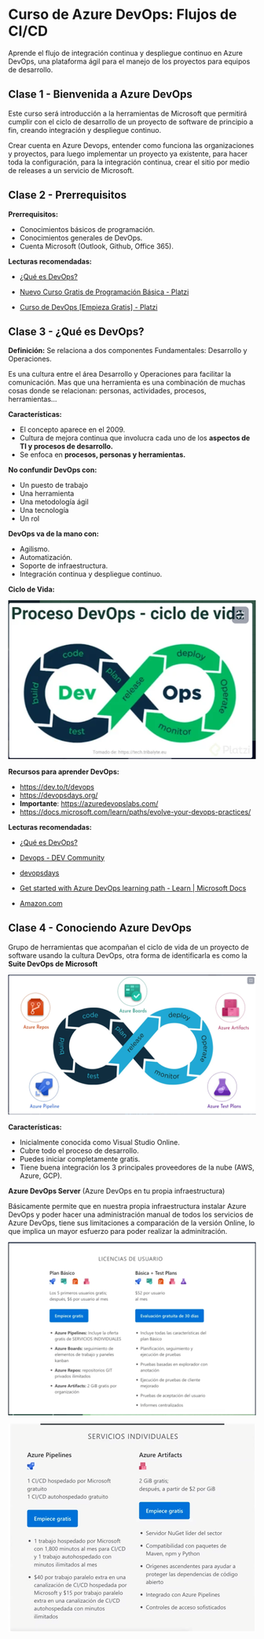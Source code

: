# Curso de Azure DevOps: Flujos de CI/CD

Aprende el flujo de integración continua y despliegue continuo en Azure DevOps, una plataforma ágil para el manejo de los proyectos para equipos de desarrollo.

## Clase 1 - Bienvenida a Azure DevOps

Este curso será introducción a la herramientas de Microsoft que permitirá cumplir con el ciclo de desarrollo de un proyecto de software de principio a fin, creando integración y despliegue continuo.

Crear cuenta en Azure Devops, entender como funciona las organizaciones y proyectos, para luego implementar un proyecto ya existente, para hacer toda la configuración, para la integración continua, crear el sitio por medio de releases a un servicio de Microsoft.

## Clase 2 - Prerrequisitos

**Prerrequisitos:**

- Conocimientos básicos de programación.
- Conocimientos generales de DevOps.
- Cuenta Microsoft (Outlook, Github, Office 365).

**Lecturas recomendadas:**

- [¿Qué es DevOps?](https://platzi.com/blog/que-es-devops/)

- [Nuevo Curso Gratis de Programación Básica - Platzi](https://platzi.com/cursos/programacion-basica-nuevo/)

- [Curso de DevOps [Empieza Gratis] - Platzi](https://platzi.com/cursos/devops/)

## Clase 3 - ¿Qué es DevOps?

**Definición:**
Se relaciona a dos componentes Fundamentales: Desarrollo y Operaciones.  

Es una cultura entre el área Desarrollo y Operaciones para facilitar la comunicación. Mas que una herramienta es una combinación de muchas cosas donde se relacionan: personas, actividades, procesos, herramientas…

**Características:**

- El concepto aparece en el 2009.
- Cultura de mejora continua que involucra cada uno de los **aspectos de TI y procesos de desarrollo.**
- Se enfoca en **procesos, personas y herramientas.**

**No confundir DevOps con:**

- Un puesto de trabajo
- Una herramienta
- Una metodología ágil
- Una tecnología
- Un rol

**DevOps va de la mano con:**

- Agilismo.
- Automatización.
- Soporte de infraestructura.
- Integración continua y despliegue continuo.

**Ciclo de Vida:**

![Ciclo de vida Devops](/Images/Ciclo_vida_Devos.png)

**Recursos para aprender DevOps:**

- https://dev.to/t/devops
- https://devopsdays.org/
- **Importante**: https://azuredevopslabs.com/
- https://docs.microsoft.com/learn/paths/evolve-your-devops-practices/

**Lecturas recomendadas:**

- [¿Qué es DevOps?](https://platzi.com/blog/que-es-devops/)

- [Devops - DEV Community](https://dev.to/t/devops)

- [devopsdays](https://devopsdays.org/)

- [Get started with Azure DevOps learning path - Learn | Microsoft Docs](https://docs.microsoft.com/learn/paths/evolve-your-devops-practices/)

- [Amazon.com](https://www.amazon.com/DevOps-Modern-Enterprise-Practices-Organizations/dp/1942788193)

## Clase 4 - Conociendo Azure DevOps

Grupo de herramientas que acompañan el ciclo de vida de un proyecto de software usando la cultura DevOps, otra forma de identificarla es como la **Suite DevOps de Microsoft**

![Ciclo_vida_Devops_Heramientas_Azure](Images/Ciclo_vida_Devops_Heramientas_Azure.png)


**Características:**

- Inicialmente conocida como Visual Studio Online.
- Cubre todo el proceso de desarrollo.
- Puedes iniciar completamente gratis.
- Tiene buena integración los 3 principales proveedores de la nube (AWS, Azure, GCP).

**Azure DevOps Server**
(Azure DevOps en tu propia infraestructura)

Básicamente permite que en nuestra propia infraestructura instalar Azure DevOps y poder hacer una administración manual de todos los servicios de Azure DevOps, tiene sus limitaciones a comparación de la versión Online, lo que implica un mayor esfuerzo para poder realizar la adminitración.

![Licencias de usuario](Images/Licencias_de_usuarios.png)

![Servicios individuales](Images/Servicios_individuales.png)

## 